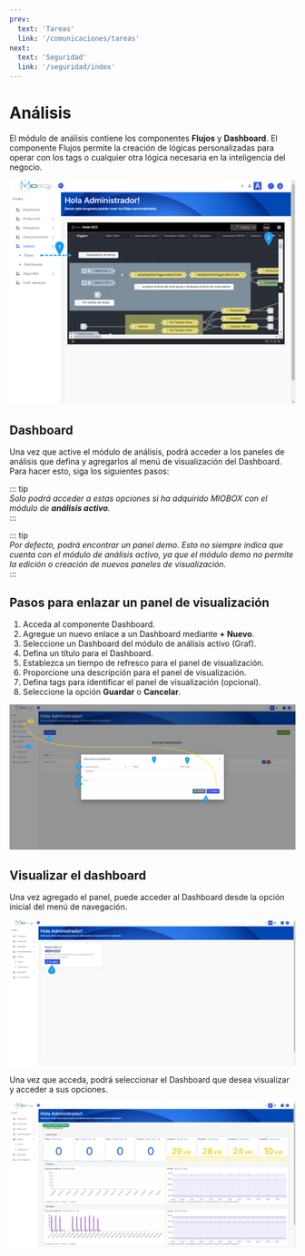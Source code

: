 ```yaml
---
prev:
  text: 'Tareas'
  link: '/comunicaciones/tareas'
next:
  text: 'Seguridad'
  link: '/seguridad/index'
---
```

# Análisis  

El módulo de análisis contiene los componentes **Flujos** y **Dashboard**. El componente Flujos permite la creación de lógicas personalizadas para operar con los tags o cualquier otra lógica necesaria en la inteligencia del negocio.  

![Flujos](../analisis/assets/images/flujos.png)  

## Dashboard  

Una vez que active el módulo de análisis, podrá acceder a los paneles de análisis que defina y agregarlos al menú de visualización del Dashboard. Para hacer esto, siga los siguientes pasos:  

::: tip  
*Solo podrá acceder a estas opciones si ha adquirido MIOBOX con el módulo de **análisis activo**.*  
:::  

::: tip  
*Por defecto, podrá encontrar un panel demo. Esto no siempre indica que cuenta con el módulo de análisis activo, ya que el módulo demo no permite la edición o creación de nuevos paneles de visualización.*  
:::  

## Pasos para enlazar un panel de visualización  

1. Acceda al componente Dashboard.  
2. Agregue un nuevo enlace a un Dashboard mediante **+ Nuevo**.  
3. Seleccione un Dashboard del módulo de análisis activo (Graf).  
4. Defina un título para el Dashboard.  
5. Establezca un tiempo de refresco para el panel de visualización.  
6. Proporcione una descripción para el panel de visualización.  
7. Defina tags para identificar el panel de visualización (opcional).  
8. Seleccione la opción **Guardar** o **Cancelar**.  

![Dashboard](../analisis/assets/images/Dashboard.png)  

## Visualizar el dashboard  

Una vez agregado el panel, puede acceder al Dashboard desde la opción inicial del menú de navegación.  

![Abrir Dashboard](../analisis/assets/images/abrir_dashboard.png)  

Una vez que acceda, podrá seleccionar el Dashboard que desea visualizar y acceder a sus opciones.  

![Mostrar Dashboard](../analisis/assets/images/mostrar_dashboard.png)
